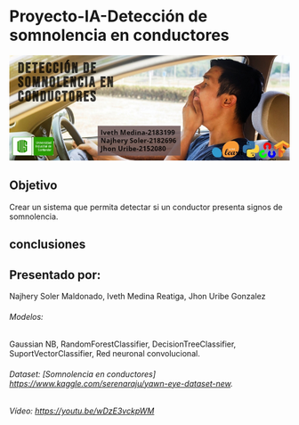 # Proyecto-IA-Detección de somnolencia en conductores
![alt text](https://github.com/iveth1/Proyecto-IA/blob/main/somnolencia.jpg)

## Objetivo
Crear un sistema que permita detectar si un conductor presenta signos de somnolencia.

## conclusiones

## Presentado por:
 Najhery Soler Maldonado, Iveth Medina Reatiga, Jhon Uribe Gonzalez


###### Modelos:
Gaussian NB, RandomForestClassifier, DecisionTreeClassifier, SuportVectorClassifier, Red neuronal convolucional.
###### Dataset: [Somnolencia en conductores] https://www.kaggle.com/serenaraju/yawn-eye-dataset-new.
###### Vídeo:  https://youtu.be/wDzE3vckpWM 
